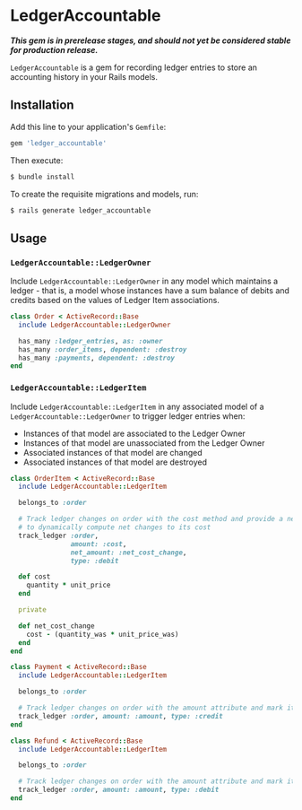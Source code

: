 # LedgerAccountable

**_This gem is in prerelease stages, and should not yet be considered stable for production release._**

`LedgerAccountable` is a gem for recording ledger entries to store an accounting history in your Rails models.

## Installation

Add this line to your application's `Gemfile`:

```ruby
gem 'ledger_accountable'
```

Then execute:

```bash
$ bundle install
```

To create the requisite migrations and models, run:

```bash
$ rails generate ledger_accountable
```

## Usage

### `LedgerAccountable::LedgerOwner`

Include `LedgerAccountable::LedgerOwner` in any model which maintains a ledger - that is, a model whose instances have a sum balance of debits and credits based on the values of Ledger Item associations.

```ruby
class Order < ActiveRecord::Base
  include LedgerAccountable::LedgerOwner

  has_many :ledger_entries, as: :owner
  has_many :order_items, dependent: :destroy
  has_many :payments, dependent: :destroy
end
```

### `LedgerAccountable::LedgerItem`

Include `LedgerAccountable::LedgerItem` in any associated model of a `LedgerAccountable::LedgerOwner` to trigger ledger entries when:

- Instances of that model are associated to the Ledger Owner
- Instances of that model are unassociated from the Ledger Owner
- Associated instances of that model are changed
- Associated instances of that model are destroyed

```ruby
class OrderItem < ActiveRecord::Base
  include LedgerAccountable::LedgerItem

  belongs_to :order

  # Track ledger changes on order with the cost method and provide a net_amount
  # to dynamically compute net changes to its cost
  track_ledger :order,
               amount: :cost,
               net_amount: :net_cost_change,
               type: :debit

  def cost
    quantity * unit_price
  end

  private

  def net_cost_change
    cost - (quantity_was * unit_price_was)
  end
end

class Payment < ActiveRecord::Base
  include LedgerAccountable::LedgerItem

  belongs_to :order

  # Track ledger changes on order with the amount attribute and mark it as a credit
  track_ledger :order, amount: :amount, type: :credit
end

class Refund < ActiveRecord::Base
  include LedgerAccountable::LedgerItem

  belongs_to :order

  # Track ledger changes on order with the amount attribute and mark it as a debit
  track_ledger :order, amount: :amount, type: :debit
end
```

<!-- TODO: documentation for alternate object destruction libraries: callbacks to trigger ledger removal for objects that aren't destroyed -->
